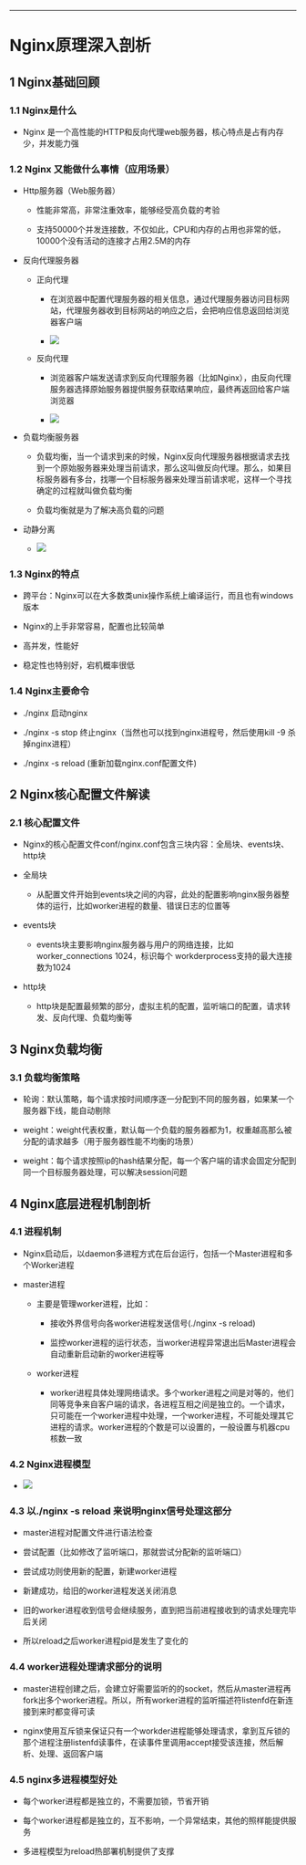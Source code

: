 ------



# Nginx原理深入剖析

## 1 Nginx基础回顾

### 1.1 Nginx是什么

- Nginx 是⼀个⾼性能的HTTP和反向代理web服务器，核⼼特点是占有内存少，并发能⼒强

### 1.2 Nginx ⼜能做什么事情（应⽤场景）

- Http服务器（Web服务器）

    - 性能⾮常⾼，⾮常注重效率，能够经受⾼负载的考验
    
    - ⽀持50000个并发连接数，不仅如此，CPU和内存的占⽤也⾮常的低，10000个没有活动的连接才占⽤2.5M的内存

- 反向代理服务器

    - 正向代理
    
        - 在浏览器中配置代理服务器的相关信息，通过代理服务器访问⽬标⽹站，代理服务器收到⽬标⽹站的响应之后，会把响应信息返回给浏览器客户端
        
        - ![](../../images/Tomcat&Nginx/正向代理.png)
    
    - 反向代理
    
        - 浏览器客户端发送请求到反向代理服务器（⽐如Nginx），由反向代理服务器选择原始服务器提供服务获取结果响应，最终再返回给客户端浏览器
        
        - ![](../../images/Tomcat&Nginx/反向代理.png)

- 负载均衡服务器

    - 负载均衡，当⼀个请求到来的时候，Nginx反向代理服务器根据请求去找到⼀个原始服务器来处理当前请求，那么这叫做反向代理。那么，如果⽬标服务器有多台，找哪⼀个⽬标服务器来处理当前请求呢，这样⼀个寻找确定的过程就叫做负载均衡
    
    - 负载均衡就是为了解决⾼负载的问题

- 动静分离

    - ![](../../images/Tomcat&Nginx/动静分离.png)

### 1.3 Nginx的特点

- 跨平台：Nginx可以在⼤多数类unix操作系统上编译运⾏，⽽且也有windows版本

- Nginx的上⼿⾮常容易，配置也⽐较简单

- ⾼并发，性能好

- 稳定性也特别好，宕机概率很低

### 1.4 Nginx主要命令

- ./nginx 启动nginx

- ./nginx -s stop 终⽌nginx（当然也可以找到nginx进程号，然后使⽤kill -9 杀掉nginx进程）

- ./nginx -s reload (重新加载nginx.conf配置⽂件)

## 2 Nginx核⼼配置⽂件解读

### 2.1 核心配置文件

- Nginx的核⼼配置⽂件conf/nginx.conf包含三块内容：全局块、events块、http块

- 全局块

    - 从配置⽂件开始到events块之间的内容，此处的配置影响nginx服务器整体的运⾏，⽐如worker进程的数量、错误⽇志的位置等

- events块

    - events块主要影响nginx服务器与⽤户的⽹络连接，⽐如worker_connections 1024，标识每个
      workderprocess⽀持的最⼤连接数为1024

- http块

    - http块是配置最频繁的部分，虚拟主机的配置，监听端⼝的配置，请求转发、反向代理、负载均衡等

## 3 Nginx负载均衡

### 3.1 负载均衡策略

- 轮询：默认策略，每个请求按时间顺序逐⼀分配到不同的服务器，如果某⼀个服务器下线，能⾃动剔除

- weight：weight代表权重，默认每⼀个负载的服务器都为1，权重越⾼那么被分配的请求越多（⽤于服务器性能不均衡的场景）

- weight：每个请求按照ip的hash结果分配，每⼀个客户端的请求会固定分配到同⼀个⽬标服务器处理，可以解决session问题

## 4 Nginx底层进程机制剖析

### 4.1 进程机制

- Nginx启动后，以daemon多进程⽅式在后台运⾏，包括⼀个Master进程和多个Worker进程

- master进程

    - 主要是管理worker进程，⽐如：
    
        - 接收外界信号向各worker进程发送信号(./nginx -s reload)
        
        - 监控worker进程的运⾏状态，当worker进程异常退出后Master进程会⾃动重新启动新的worker进程等
    
    - worker进程
    
        - worker进程具体处理⽹络请求。多个worker进程之间是对等的，他们同等竞争来⾃客户端的请求，各进程互相之间是独⽴的。⼀个请求，只可能在⼀个worker进程中处理，⼀个worker进程，不可能处理其它进程的请求。worker进程的个数是可以设置的，⼀般设置与机器cpu核数⼀致

### 4.2 Nginx进程模型

- ![](../../images/Tomcat&Nginx/Nginx进程模型.png)

### 4.3 以./nginx -s reload 来说明nginx信号处理这部分

- master进程对配置⽂件进⾏语法检查

- 尝试配置（⽐如修改了监听端⼝，那就尝试分配新的监听端⼝）

- 尝试成功则使⽤新的配置，新建worker进程

- 新建成功，给旧的worker进程发送关闭消息

- 旧的worker进程收到信号会继续服务，直到把当前进程接收到的请求处理完毕后关闭

- 所以reload之后worker进程pid是发⽣了变化的

### 4.4 worker进程处理请求部分的说明

- master进程创建之后，会建⽴好需要监听的的socket，然后从master进程再fork出多个worker进程。所以，所有worker进程的监听描述符listenfd在新连接到来时都变得可读

- nginx使⽤互斥锁来保证只有⼀个workder进程能够处理请求，拿到互斥锁的那个进程注册listenfd读事件，在读事件⾥调⽤accept接受该连接，然后解析、处理、返回客户端

### 4.5 nginx多进程模型好处

- 每个worker进程都是独⽴的，不需要加锁，节省开销

- 每个worker进程都是独⽴的，互不影响，⼀个异常结束，其他的照样能提供服务

- 多进程模型为reload热部署机制提供了支撑